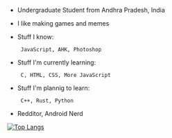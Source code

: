 <!--
**Vignesh-Vin/vignesh-vin** is a ✨ _special_ ✨ repository because its `README.md` (this file) appears on your GitHub profile.

Here are some ideas to get you started:

- 🔭 I’m currently working on ...
- 🌱 I’m currently learning ...
- 👯 I’m looking to collaborate on ...
- 🤔 I’m looking for help with ...
- 💬 Ask me about ...
- 📫 How to reach me: ...
- 😄 Pronouns: ...
- ⚡ Fun fact: ...
-->

 - Undergraduate Student from Andhra Pradesh, India
 - I like making games and memes
 - Stuff I know:
	
		JavaScript, AHK, Photoshop
 - Stuff I'm currently learning:
  
		C, HTML, CSS, More JavaScript
 - Stuff I'm plannig to learn:
 
		C++, Rust, Python
 - Redditor, Android Nerd


[![Top Langs](https://github-readme-stats.vercel.app/api/top-langs/?username=vignesh-vin&layout=compact)](https://github.com/anuraghazra/github-readme-stats)
